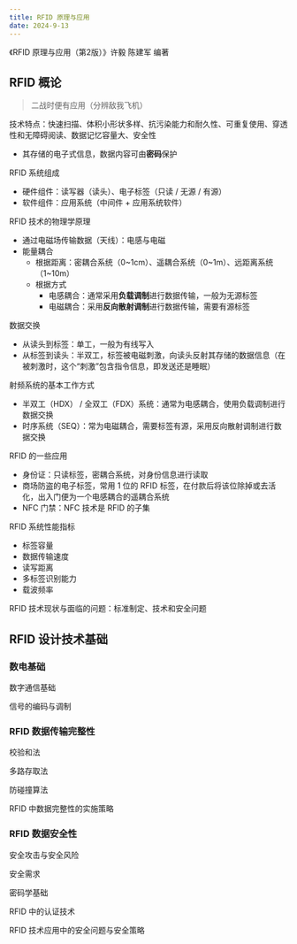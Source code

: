 ```yaml
---
title: RFID 原理与应用
date: 2024-9-13
---
```


《RFID 原理与应用（第2版）》许毅 陈建军	编著

## RFID 概论

> 二战时便有应用（分辨敌我飞机）

技术特点：快速扫描、体积小形状多样、抗污染能力和耐久性、可重复使用、穿透性和无障碍阅读、数据记忆容量大、安全性

- 其存储的电子式信息，数据内容可由**密码**保护

RFID 系统组成

- 硬件组件：读写器（读头）、电子标签（只读 / 无源 / 有源）
- 软件组件：应用系统（中间件 + 应用系统软件）

RFID 技术的物理学原理

- 通过电磁场传输数据（天线）：电感与电磁
- 能量耦合
  - 根据距离：密耦合系统（0~1cm）、遥耦合系统（0~1m）、远距离系统（1~10m）
  - 根据方式
    - 电感耦合：通常采用**负载调制**进行数据传输，一般为无源标签
    - 电磁耦合：采用**反向散射调制**进行数据传输，需要有源标签

数据交换

- 从读头到标签：单工，一般为有线写入
- 从标签到读头：半双工，标签被电磁刺激，向读头反射其存储的数据信息（在被刺激时，这个“刺激”包含指令信息，即发送还是睡眠）

射频系统的基本工作方式

- 半双工（HDX） / 全双工（FDX）系统：通常为电感耦合，使用负载调制进行数据交换
- 时序系统（SEQ）：常为电磁耦合，需要标签有源，采用反向散射调制进行数据交换

RFID 的一些应用

- 身份证：只读标签，密耦合系统，对身份信息进行读取
- 商场防盗的电子标签，常用 1 位的 RFID 标签，在付款后将该位除掉或去活化，出入门便为一个电感耦合的遥耦合系统
- NFC 门禁：NFC 技术是 RFID 的子集

RFID 系统性能指标

- 标签容量
- 数据传输速度
- 读写距离
- 多标签识别能力
- 载波频率

RFID 技术现状与面临的问题：标准制定、技术和安全问题

## RFID 设计技术基础

### 数电基础

数字通信基础

信号的编码与调制

### RFID 数据传输完整性

校验和法

多路存取法

防碰撞算法

RFID 中数据完整性的实施策略

### RFID 数据安全性

安全攻击与安全风险

安全需求

密码学基础

RFID 中的认证技术

RFID 技术应用中的安全问题与安全策略

